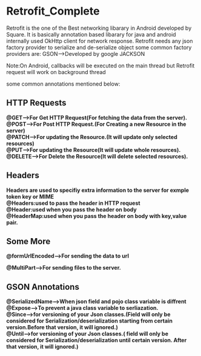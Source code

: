 # Retrofit_Complete
Retrofit is the one of the Best networking libarary in Android developed by Square.
It is basically annotation based libarary for java and android internally used OkHttp client for network response.
Retrofit needs any json factory provider to serialize and de-serialize object 
some common factory providers are:
GSON-->Developed by google
JACKSON

Note:On Android, callbacks will be executed on the main thread but Retrofit request will work on background thread

some common annotations mentioned below:

<B>HTTP Requests<B>
-----------------------------
@GET-->For Get HTTP Request(For fetching the data from the server).<br>
@POST-->For Post HTTP Request.(For Creating a new Resource in the server)<br>
@PATCH-->For updating the Resource.(It will update only selected resources)<br>
@PUT-->For updating the Resource(It will update whole resources).<br>
@DELETE-->For Delete the Resource(It will delete selected resources).<br>


<B>Headers<B> 
------------------
Headers are used to specifiy extra information to the server for exmple token key or MIME<br>
@Headers:used to pass the header in HTTP request<br>
@Header:used when you pass the header on body<br>
@HeaderMap:used when you pass the header on body with key,value pair.<br>


<B>Some More<B>
----------------------
@formUrlEncoded-->For sending the data to url 

@MultiPart-->For sending files to the server.

<B>GSON Annotations<B>
--------------------------
@SerializedName-->When json field and pojo class variable is diffrent<br>
@Expose-->To prevent a java class variable to serliazation.<br>
@Since-->for versioning of your Json classes.(Field will only be considered for Serialization/deserialization starting from certain version.<b>Before that version<b>, it will ignored.)<br>
@Until-->for versioning of your Json classes.( field will only be considered for Serialization/deserialization until certain version. <b>After that version<b>, it will ignored.)

